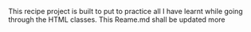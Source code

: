 This recipe project is built to put to practice all I have learnt while going through the HTML classes. This Reame.md shall be updated more
